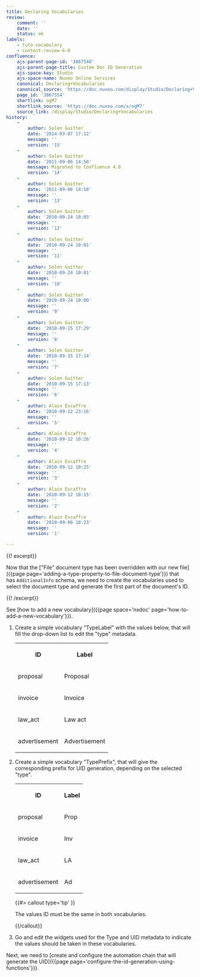 ```yaml
---
title: Declaring Vocabularies
review:
    comment: ''
    date: ''
    status: ok
labels:
    - tuto-vocabulary
    - content-review-6-0
confluence:
    ajs-parent-page-id: '3867540'
    ajs-parent-page-title: Custom Doc ID Generation
    ajs-space-key: Studio
    ajs-space-name: Nuxeo Online Services
    canonical: Declaring+Vocabularies
    canonical_source: 'https://doc.nuxeo.com/display/Studio/Declaring+Vocabularies'
    page_id: '3867554'
    shortlink: ogM7
    shortlink_source: 'https://doc.nuxeo.com/x/ogM7'
    source_link: /display/Studio/Declaring+Vocabularies
history:
    - 
        author: Solen Guitter
        date: '2014-03-07 17:12'
        message: ''
        version: '15'
    - 
        author: Solen Guitter
        date: '2011-09-06 14:58'
        message: Migrated to Confluence 4.0
        version: '14'
    - 
        author: Solen Guitter
        date: '2011-09-06 14:58'
        message: ''
        version: '13'
    - 
        author: Solen Guitter
        date: '2010-09-24 10:03'
        message: ''
        version: '12'
    - 
        author: Solen Guitter
        date: '2010-09-24 10:01'
        message: ''
        version: '11'
    - 
        author: Solen Guitter
        date: '2010-09-24 10:01'
        message: ''
        version: '10'
    - 
        author: Solen Guitter
        date: '2010-09-24 10:00'
        message: ''
        version: '9'
    - 
        author: Solen Guitter
        date: '2010-09-15 17:29'
        message: ''
        version: '8'
    - 
        author: Solen Guitter
        date: '2010-09-15 17:14'
        message: ''
        version: '7'
    - 
        author: Solen Guitter
        date: '2010-09-15 17:13'
        message: ''
        version: '6'
    - 
        author: Alain Escaffre
        date: '2010-09-12 23:16'
        message: ''
        version: '5'
    - 
        author: Alain Escaffre
        date: '2010-09-12 10:26'
        message: ''
        version: '4'
    - 
        author: Alain Escaffre
        date: '2010-09-12 10:25'
        message: ''
        version: '3'
    - 
        author: Alain Escaffre
        date: '2010-09-12 10:15'
        message: ''
        version: '2'
    - 
        author: Alain Escaffre
        date: '2010-09-06 18:23'
        message: ''
        version: '1'

---
```

{{! excerpt}}

Now that the&nbsp;["File" document type has been overridden with our new file]({{page page='adding-a-type-property-to-file-document-type'}})&nbsp;that has&nbsp;`AdditionalInfo`&nbsp;schema, we need to create the vocabularies used to select the document type and generate the first part of the document's ID.

{{! /excerpt}}

See [how to add a new vocabulary]({{page space='nxdoc' page='how-to-add-a-new-vocabulary'}}).

1.  Create a simple vocabulary "TypeLabel" with the values below, that will fill the drop-down list to edit the "type" metadata.

    <table><tbody><tr><th colspan="1">

    ID

    </th><th colspan="1">

    Label

    </th></tr><tr><td colspan="1">

    proposal

    </td><td colspan="1">

    Proposal

    </td></tr><tr><td colspan="1">

    invoice

    </td><td colspan="1">

    Invoice

    </td></tr><tr><td colspan="1">

    law_act

    </td><td colspan="1">

    Law act

    </td></tr><tr><td colspan="1">

    advertisement

    </td><td colspan="1">

    Advertisement

    </td></tr></tbody></table>
2.  Create a simple vocabulary "TypePrefix", that will give the corresponding prefix for UID generation, depending on the selected "type".

    <table><tbody><tr><th colspan="1">

    ID

    </th><th colspan="1">

    Label

    </th></tr><tr><td colspan="1">

    proposal

    </td><td colspan="1">

    Prop

    </td></tr><tr><td colspan="1">

    invoice

    </td><td colspan="1">

    Inv

    </td></tr><tr><td colspan="1">

    law_act

    </td><td colspan="1">

    LA

    </td></tr><tr><td colspan="1">

    advertisement

    </td><td colspan="1">

    Ad

    </td></tr></tbody></table>{{#> callout type='tip' }}

    The values ID must be the same in both vocabularies.

    {{/callout}}
3.  Go and edit the widgets used for the Type and UID metadata to indicate the values should be taken in these vocabularies.

Next, we need to [create and configure the automation chain that will generate the UID]({{page page='configure-the-id-generation-using-functions'}}).